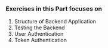 ### Exercises in this Part focuses on 

1. Structure of Backend Application
2. Testing the Backend
3. User Authentication
4. Token Authentication